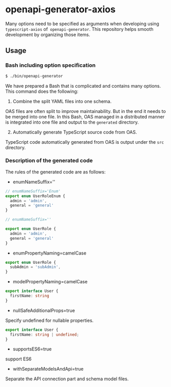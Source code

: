 # openapi-generator-axios

Many options need to be specified as arguments when developing using `typescript-axios` of` openapi-generator`.
This repository helps smooth development by organizing those items.

## Usage

### Bash including option specification

```bash
$ ./bin/openapi-generator
```

We have prepared a Bash that is complicated and contains many options. This command does the following:

1. Combine the split YAML files into one schema.

OAS files are often split to improve maintainability. But in the end it needs to be merged into one file. In this Bash, OAS managed in a distributed manner is integrated into one file and output to the `generated` directory.

2. Automatically generate TypeScript source code from OAS.

TypeScript code automatically generated from OAS is output under the `src` directory.

### Description of the generated code

The rules of the generated code are as follows:

* enumNameSuffix=''

```typescript
// enumNameSuffix='Enum'
export enum UserRoleEnum {
  admin = 'admin',
  general = 'general'
}

// enumNameSuffix=''

export enum UserRole {
  admin = 'admin',
  general = 'general'
}
```

* enumPropertyNaming=camelCase

```typescript
export enum UserRole {
  subAdmin = 'subAdmin',
}
```

* modelPropertyNaming=camelCase

```typescript
export interface User {
  firstName: string
}
```


* nullSafeAdditionalProps=true

Specify undefined for nullable properties.

```typescript
export interface User {
  firstName: string | undefined;
}
```

* supportsES6=true

support ES6

* withSeparateModelsAndApi=true

Separate the API connection part and schema model files.
